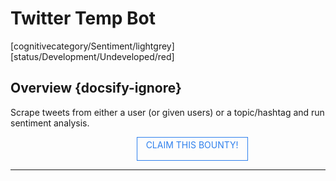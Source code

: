 <!--TODO: Replace all references to "VDA", "Developer Application", and "Developer App" with "Veritone Developer"-->
<style>
    #claim-this-flow-btn {
        display: block;
        color: #2F80ED;
        border: 1px solid #2F80ED;
        width: 170px;
        height: 30px;
        text-align: center;
        padding: 3px;
        position: relative;
        text-decoration: none;
        left: 40%;
    }
</style>
# Twitter Temp Bot
[cognitivecategory/Sentiment/lightgrey]
[status/Development/Undeveloped/red]


## Overview {docsify-ignore}
Scrape tweets from either a user (or given users) or a topic/hashtag and run sentiment analysis.

<a href="https://forms.gle/tkVjfrtyBDrXyoji7" id="claim-this-flow-btn">CLAIM THIS BOUNTY!</a>
<hr>